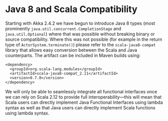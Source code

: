 # Java 8 and Scala Compatibility

Starting with Akka 2.4.2 we have begun to introduce Java 8 types (most
prominently `java.util.concurrent.CompletionStage` and
`java.util.Optional`) where that was possible without breaking binary or
source compatibility. Where this was not possible (for example in the return
type of `ActorSystem.terminate()`) please refer to the
`scala-java8-compat` library that allows easy conversion between the Scala
and Java counterparts. The artifact can be included in Maven builds using:

```
<dependency>
  <groupId>org.scala-lang.modules</groupId>
  <artifactId>scala-java8-compat_2.11</artifactId>
  <version>0.7.0</version>
</dependency>
```

We will only be able to seamlessly integrate all functional interfaces once
we can rely on Scala 2.12 to provide full interoperability—this will mean that
Scala users can directly implement Java Functional Interfaces using lambda syntax
as well as that Java users can directly implement Scala functions using lambda
syntax.